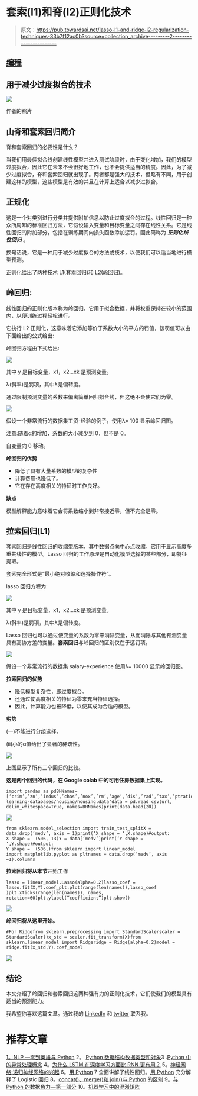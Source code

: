 # 套索(l1)和脊(l2)正则化技术

> 原文：<https://pub.towardsai.net/lasso-l1-and-ridge-l2-regularization-techniques-33b7f12ac0b?source=collection_archive---------2----------------------->

## [编程](https://towardsai.net/p/category/programming)

## 用于减少过度拟合的技术

![](img/6829c958c4f255ba5641685f3ed86e4c.png)

作者的照片

## **山脊和套索回归简介**

脊和套索回归的必要性是什么？

当我们用最佳拟合线创建线性模型并进入测试阶段时，由于变化增加，我们的模型过度拟合，因此它在未来不会很好地工作，也不会提供适当的精度。因此，为了减少过度拟合，脊和套索回归就出现了。两者都是强大的技术，但略有不同，用于创建这样的模型，这些模型是有效的并且在计算上适合以减少过拟合。

## **正规化**

这是一个对类别进行分类并提供附加信息以防止过度拟合的过程。线性回归是一种众所周知的标准回归方法，它假设输入变量和目标变量之间存在线性关系。它是线性回归的附加部分，包括在训练期间向损失函数添加惩罚。因此简称为 ***正则化线性回归*** 。

换句话说，它是一种用于减少过度拟合的方法或技术，以便我们可以适当地进行模型预测。

正则化给出了两种技术 L1(套索回归)和 L2(岭回归)。

## **岭回归:**

线性回归的正则化版本称为岭回归。它用于拟合数据，并将权重保持在较小的范围内，以便训练过程轻松进行。

它执行 L2 正则化，这意味着它添加等价于系数大小的平方的罚值，该罚值可以由下面给出的公式给出:

岭回归方程由下式给出:

![](img/227190c8cf65c9ee18f044cc4569dc1b.png)

其中 y 是目标变量，x1，x2…xk 是预测变量。

λ(斜率)是罚项，其中λ是偏转度。

通过限制预测变量的系数来偏离简单回归拟合线，但这绝不会使它们为零。

![](img/c3173b4a279a7e9df0326c4b14fb64e0.png)

假设一个非常流行的数据集工资-经验的例子，使用λ= 100 显示岭回归图。

注意:随着α的增加，系数的大小减少到 0，但不是 0。

自变量向 0 移动。

**岭回归的优势**

*   降低了具有大量系数的模型的复杂性
*   计算费用也降低了。
*   它在存在高度相关的特征时工作良好。

**缺点**

模型解释能力意味着它会将系数缩小到非常接近零，但不完全是零。

## **拉索回归(L1)**

套索回归是线性回归的收缩型版本，其中数据点向中心点收缩。它用于显示高度多重共线性的模型。Lasso 回归的工作原理是自动化模型选择的某些部分，即特征提取。

套索完全形式是“最小绝对收缩和选择操作符”。

lasso 回归方程为:

![](img/3fac1c73c0898ddb10bed293859d5fba.png)

其中 y 是目标变量，x1，x2…xk 是预测变量。

λ(斜率)是罚项，其中λ是偏转度。

Lasso 回归也可以通过使变量的系数为零来消除变量，从而消除与其他预测变量具有高协方差的变量。**套索回归**与岭回归的区别仅在于惩罚项。

![](img/f315e5e98cc85b9ea25d92d98fdc83d3.png)

假设一个非常流行的数据集 salary-experience 使用λ= 10000 显示岭回归图。

**拉索回归的优势**

*   降低模型复杂性，即过度拟合。
*   还通过使高度相关的特征为零来充当特征选择。
*   因此，计算能力也被降低，以使其成为合适的模型。

**劣势**

(一)不能进行分组选择。

(ii)小的α值给出了显著的稀疏性。

![](img/6d0e5191622ca069e929fbd82f6ef0db.png)

上图显示了所有三个回归的比较。

**这是两个回归的代码，在 Google colab 中的可用住房数据集上实现。**

```
import pandas as pdBHNames= [‘crim’,’zn’,’indus’,’chas’,’nox’,’rm’,‘age’,’dis’,’rad’,’tax’,’ptratio’,’black’,’lstat’,’medv’]url=’https://archive.ics.uci.edu/ml/machine-learning-databases/housing/housing.data'data = pd.read_csv(url, delim_whitespace=True, names=BHNames)print(data.head(20))
```

![](img/48355a66eb8a4b80100644e1db91bcc3.png)

```
from sklearn.model_selection import train_test_splitX = data.drop(‘medv’, axis = 1)print(‘X shape = ‘,X.shape)#output:
X shape =  (506, 13)Y = data[‘medv’]print(‘Y shape = ‘,Y.shape)#output:
Y shape =  (506,)from sklearn import linear_model
import matplotlib.pyplot as pltnames = data.drop(‘medv’, axis =1).columns
```

**拉索回归将从本节**开始工作

```
lasso = linear_model.Lasso(alpha=0.2)lasso_coef = lasso.fit(X,Y).coef_plt.plot(range(len(names)),lasso_coef )plt.xticks(range(len(names)), names, rotation=60)plt.ylabel(“coefficient”)plt.show()
```

![](img/adc6a44a960fa2ed2665b1271ad49fc1.png)

**岭回归将从这里开始。**

```
#For Ridgefrom sklearn.preprocessing import StandardScalerscaler = StandardScaler()x_std = scaler.fit_transform(X)from sklearn.linear_model import Ridgeridge = Ridge(alpha=0.2)model = ridge.fit(x_std,Y).coef_model
```

![](img/7c8dbf11aa1582b4b0f29425b073e471.png)

## **结论**

本文介绍了岭回归和套索回归这两种强有力的正则化技术，它们使我们的模型具有适当的预测能力。

我希望你喜欢这篇文章。通过我的 [LinkedIn](https://www.linkedin.com/in/data-scientist-95040a1ab/) 和 [twitter](https://twitter.com/amitprius) 联系我。

# 推荐文章

[1。NLP —零到英雄与 Python](https://medium.com/towards-artificial-intelligence/nlp-zero-to-hero-with-python-2df6fcebff6e?sk=2231d868766e96b13d1e9d7db6064df1)
2。 [Python 数据结构数据类型和对象](https://medium.com/towards-artificial-intelligence/python-data-structures-data-types-and-objects-244d0a86c3cf?sk=42f4b462499f3fc3a160b21e2c94dba6)3 .[Python 中的异常处理概念](/exception-handling-concepts-in-python-4d5116decac3?source=friends_link&sk=a0ed49d9fdeaa67925eac34ecb55ea30)
4。[为什么 LSTM 在深度学习方面比 RNN 更有用？](/deep-learning-88e218b74a14?source=friends_link&sk=540bf9088d31859d50dbddab7524ba35)
5。[神经网络:递归神经网络的兴起](/neural-networks-the-rise-of-recurrent-neural-networks-df740252da88?source=friends_link&sk=6844935e3de14e478ce00f0b22e419eb)
6。[用 Python](https://medium.com/towards-artificial-intelligence/fully-explained-linear-regression-with-python-fe2b313f32f3?source=friends_link&sk=53c91a2a51347ec2d93f8222c0e06402)
7 全面讲解了线性回归。[用 Python](https://medium.com/towards-artificial-intelligence/fully-explained-logistic-regression-with-python-f4a16413ddcd?source=friends_link&sk=528181f15a44e48ea38fdd9579241a78)
充分解释了 Logistic 回归 8。[concat()、merge()和 join()与 Python](/differences-between-concat-merge-and-join-with-python-1a6541abc08d?source=friends_link&sk=3b37b694fb90db16275059ea752fc16a)
的区别 9。[与 Python 的数据角力—第一部分](/data-wrangling-with-python-part-1-969e3cc81d69?source=friends_link&sk=9c3649cf20f31a5c9ead51c50c89ba0b)
10。[机器学习中的混淆矩阵](https://medium.com/analytics-vidhya/confusion-matrix-in-machine-learning-91b6e2b3f9af?source=friends_link&sk=11c6531da0bab7b504d518d02746d4cc)